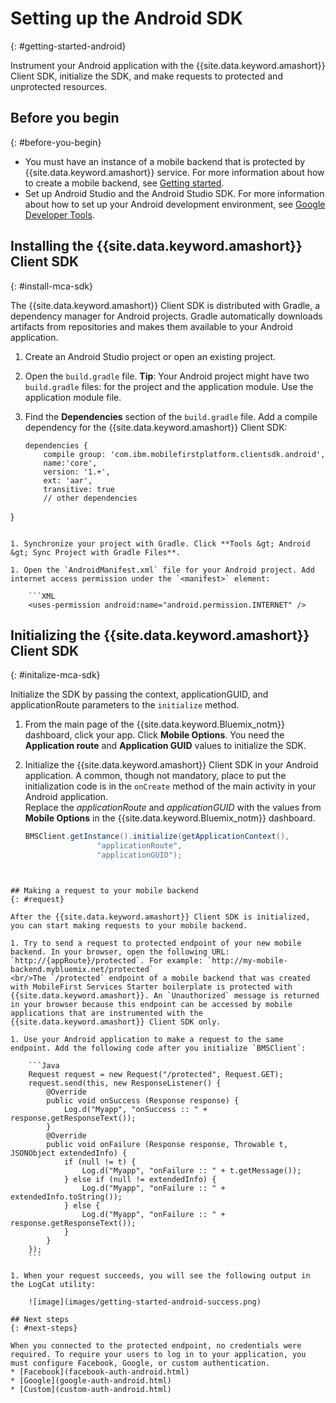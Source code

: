 # Setting up the Android SDK
{: #getting-started-android}

Instrument your Android application with the {{site.data.keyword.amashort}} Client SDK, initialize the SDK, and make requests to protected and unprotected resources.

## Before you begin
{: #before-you-begin}
* You must have an instance of a mobile backend that is protected by {{site.data.keyword.amashort}} service. For more information about how to create a mobile backend, see [Getting started](getting-started.html).
* Set up Android Studio and the Android Studio SDK. For more information about how to set up your Android development environment, see [Google Developer Tools](http://developer.android.com/sdk/index.html).


## Installing the {{site.data.keyword.amashort}} Client SDK
{: #install-mca-sdk}

The {{site.data.keyword.amashort}} Client SDK is distributed with Gradle, a dependency manager for Android projects. Gradle automatically downloads artifacts from repositories and makes them available to your Android application.

1. Create an Android Studio project or open an existing project.

1. Open the `build.gradle` file.
**Tip**: Your Android project might have two `build.gradle` files: for the project and the application module. Use the application module file.

1. Find the **Dependencies** section of the `build.gradle` file.  Add a compile dependency for the {{site.data.keyword.amashort}} Client SDK:

	```Gradle
	dependencies {
		compile group: 'com.ibm.mobilefirstplatform.clientsdk.android',    
        name:'core',
        version: '1.+',
        ext: 'aar',
        transitive: true
    	// other dependencies  
}
```

1. Synchronize your project with Gradle. Click **Tools &gt; Android &gt; Sync Project with Gradle Files**.

1. Open the `AndroidManifest.xml` file for your Android project. Add internet access permission under the `<manifest>` element:

	```XML
	<uses-permission android:name="android.permission.INTERNET" />
```

## Initializing the {{site.data.keyword.amashort}} Client SDK
{: #initalize-mca-sdk}

Initialize the SDK by passing the context, applicationGUID, and applicationRoute parameters to the `initialize` method.


1. From the main page of the {{site.data.keyword.Bluemix_notm}} dashboard, click your app. Click **Mobile Options**. You need the **Application route** and **Application GUID** values to initialize the SDK.

2. Initialize the {{site.data.keyword.amashort}} Client SDK in your Android application.  A common, though not mandatory, place to put the initialization code is in the `onCreate` method of the main activity in your Android application.
<br/>Replace the *applicationRoute* and *applicationGUID* with the values from **Mobile Options** in the {{site.data.keyword.Bluemix_notm}} dashboard.

	```Java
	BMSClient.getInstance().initialize(getApplicationContext(),
					"applicationRoute",
					"applicationGUID");
```


## Making a request to your mobile backend
{: #request}

After the {{site.data.keyword.amashort}} Client SDK is initialized, you can start making requests to your mobile backend.

1. Try to send a request to protected endpoint of your new mobile backend. In your browser, open the following URL: `http://{appRoute}/protected`. For example: `http://my-mobile-backend.mybluemix.net/protected`
<br/>The `/protected` endpoint of a mobile backend that was created with MobileFirst Services Starter boilerplate is protected with {{site.data.keyword.amashort}}. An `Unauthorized` message is returned in your browser because this endpoint can be accessed by mobile applications that are instrumented with the {{site.data.keyword.amashort}} Client SDK only.

1. Use your Android application to make a request to the same endpoint. Add the following code after you initialize `BMSClient`:

	```Java
	Request request = new Request("/protected", Request.GET);
	request.send(this, new ResponseListener() {
		@Override
		public void onSuccess (Response response) {
			Log.d("Myapp", "onSuccess :: " + response.getResponseText());
		}
		@Override
		public void onFailure (Response response, Throwable t, JSONObject extendedInfo) {
			if (null != t) {
				Log.d("Myapp", "onFailure :: " + t.getMessage());
			} else if (null != extendedInfo) {
				Log.d("Myapp", "onFailure :: " + extendedInfo.toString());
			} else {
				Log.d("Myapp", "onFailure :: " + response.getResponseText());
			}
		}
	});
	```

1. When your request succeeds, you will see the following output in the LogCat utility:

	![image](images/getting-started-android-success.png)

## Next steps
{: #next-steps}

When you connected to the protected endpoint, no credentials were required. To require your users to log in to your application, you must configure Facebook, Google, or custom authentication.
* [Facebook](facebook-auth-android.html)
* [Google](google-auth-android.html)
* [Custom](custom-auth-android.html)
